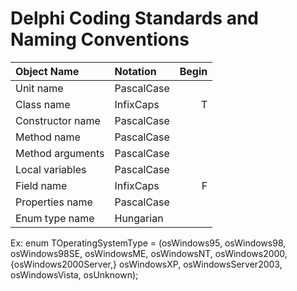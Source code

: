 # Delphi Coding Standards and Naming Conventions


| Object Name               | Notation   |  Begin |
|:--------------------------|:-----------|-------:|
| Unit name                 | PascalCase |        |
| Class name                | InfixCaps  |    T   |
| Constructor name          | PascalCase |        |
| Method name               | PascalCase |        |
| Method arguments          | PascalCase |        |
| Local variables           | PascalCase |        |
| Field name                | InfixCaps  |    F   |
| Properties name           | PascalCase |        |
| Enum type name            | Hungarian  |        |

Ex: enum
TOperatingSystemType = (osWindows95, osWindows98, osWindows98SE, osWindowsME, osWindowsNT, osWindows2000, {osWindows2000Server,} osWindowsXP, osWindowsServer2003, osWindowsVista, osUnknown);

